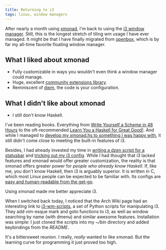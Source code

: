 ```yaml
---
title: Returning to i3
tags: linux, window managers
---
```


After nearly a month using [xmonad](http://xmonad.org/), I'm back to using the [i3 window manager](http://i3wm.org/). Still, this is the longest stretch of tiling wm usage I have ever managed. It might be that I have finally migrated from [openbox](http://openbox.org/), which is by far my all-time favorite floating window manager.

What I liked about xmonad
----

- Fully customizable in ways you wouldn't even think a window manager could manage.
- Huge, excellent [community extensions library](http://xmonad.org/xmonad-docs/xmonad-contrib/).
- Reminiscent of [dwm](http://dwm.suckless.org/), the code is your configuration.

What I didn't like about xmonad
----

- I still don't know Haskell.

I've been reading books. Everything from [Write Yourself a Scheme in 48 Hours](https://en.wikibooks.org/wiki/Write_Yourself_a_Scheme_in_48_Hours) to the oft-recommended [Learn You a Haskell for Great Good!](http://learnyouahaskell.com/). And while I managed to [develop my xmonad.hs to something I was happy with](https://github.com/nathantypanski/dotfiles/blob/master/.xmonad/xmonad.hs), it still didn't come close to meeting the built-in features of i3.

Besides, I had already invested my time in [writing a dzen script for a statusbar](https://github.com/nathantypanski/dotfiles/blob/master/bin/dzen/dz.sh) and [tricking out my i3 config](https://github.com/nathantypanski/dotfiles/blob/master/.i3/config). While I had thought that i3 lacked features and xmonad would offer greater customization, the reality is that xmonad offers greater power for *people who already know Haskell*. If, like me, you don't know Haskell, then i3 is arguably superior. It is written in C, which most Linux people can be expected to be familiar with. Its configs are [easy and human-readable from the get-go](https://www.youtube.com/watch?v=QnYN2CTb1hM#t=15m30s).

Using xmonad made me better appreciate i3.

When I switched back today, I noticed that the Arch Wiki page had an interesting link to [i3-wm-scripts](https://github.com/yiuin/i3-wm-scripts), a set of Python scripts for manipulating i3. They add vim-esque mark and goto functions to i3, as well as window searching by name (with dmenu) and similar awesome features. Installation was simple: I just cloned the scripts into my *~/bin* directory and added keybindings from the *README*.

It's a bittersweet reunion. I really, *really* wanted to like xmonad. But the learning curve for programming it just proved too high.
